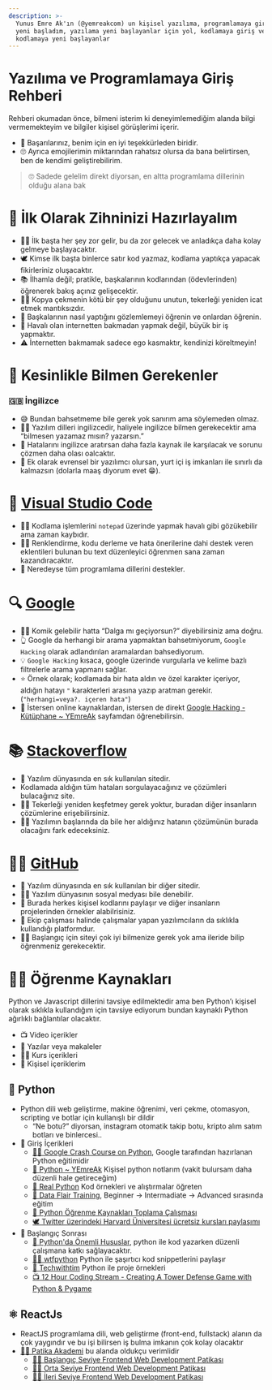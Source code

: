 ```yaml
---
description: >-
  Yunus Emre Ak'ın (@yemreakcom) un kişisel yazılıma, programlamaya giriş rehberi, yazılıma
  yeni başladım, yazılama yeni başlayanlar için yol, kodlamaya giriş ve
  kodlamaya yeni başlayanlar
---
```


# Yazılıma ve Programlamaya Giriş Rehberi

Rehberi okumadan önce, bilmeni isterim ki deneyimlemediğim alanda bilgi vermemekteyim ve bilgiler kişisel görüşlerimi içerir.

- 🌟 Başarılarınız, benim için en iyi teşekkürleden biridir.
- 🙄 Ayrıca emojilerimin miktarından rahatsız olursa da bana belirtirsen, ben de kendimi geliştirebilirim.

> 🙄 Sadede gelelim direkt diyorsan, en altta programlama dillerinin olduğu alana bak

# 🧠 İlk Olarak Zihninizi Hazırlayalım

- 💁‍♂️ İlk başta her şey zor gelir, bu da zor gelecek ve anladıkça daha kolay gelmeye başlayacaktır.
- 🕊️ Kimse ilk başta binlerce satır kod yazmaz, kodlama yaptıkça yapacak fikirleriniz oluşacaktır.
- 📚 İlhamla değil; pratikle, başkalarının kodlarından (ödevlerinden) öğrenerek bakış açınız gelişecektir.
- 🙅‍♂️ Kopya çekmenin kötü bir şey olduğunu unutun, tekerleği yeniden icat etmek mantıksızdır.
- 👀 Başkalarının nasıl yaptığını gözlemlemeyi öğrenin ve onlardan öğrenin.
- 🌟 Havalı olan internetten bakmadan yapmak değil, büyük bir iş yapmaktır.
- ⚠️ İnternetten bakmamak sadece ego kasmaktır, kendinizi köreltmeyin!

# 🌟 Kesinlikle Bilmen Gerekenler

### 🇬🇧 İngilizce

- 😅 Bundan bahsetmeme bile gerek yok sanırım ama söylemeden olmaz.
- 💁‍♂️ Yazılım dilleri ingilizcedir, haliyele ingilizce bilmen gerekecektir ama “bilmesen yazamaz mısın? yazarsın.”
- 🧐 Hatalarını ingilizce aratırsan daha fazla kaynak ile karşılacak ve sorunu çözmen daha olası oalcaktır.
- 🚀 Ek olarak evrensel bir yazılımcı olursan, yurt içi iş imkanları ile sınırlı da kalmazsın (dolarla maaş diyorum evet 😁).

# 📝 [Visual Studio Code](https://code.visualstudio.com/)

- 🙅‍♂️ Kodlama işlemlerini `notepad` üzerinde yapmak havalı gibi gözükebilir ama zaman kaybıdır.
- 💁‍♂️ Renklendirme, kodu derleme ve hata önerilerine dahi destek veren eklentileri bulunan bu text düzenleyici öğrenmen sana zaman kazandıracaktır.
- 🚀 Neredeyse tüm programlama dillerini destekler.

# 🔍 [Google](https://www.google.com/webhp?hl=en%5C&sa=X%5C&ved=0ahUKEwic4NeB0ar5AhWaQ%5C_EDHVEGCL4QPAgI)

- 💁‍♂️ Komik gelebilir hatta “Dalga mı geçiyorsun?” diyebilirsiniz ama doğru.
- 👆 Google da herhangi bir arama yapmaktan bahsetmiyorum, `Google Hacking` olarak adlandırılan aramalardan bahsediyorum.
- 💡 `Google Hacking` kısaca, google üzerinde vurgularla ve kelime bazlı filtrelerle arama yapmanı sağlar.
- ⭐️ Örnek olarak; kodlamada bir hata aldın ve özel karakter içeriyor, aldığın hatayı `"` karakterleri arasına yazıp aratman gerekir. (`"herhangi=veya?. içeren hata"`)
- 🔗 İstersen online kaynaklardan, istersen de direkt [Google Hacking - Kütüphane ~ YEmreAk](https://lib.yemreak.com/google/google-hacking) sayfamdan öğrenebilirsin.

# 📚 [Stackoverflow](https://stackoverflow.com/)

- 🌟 Yazılım dünyasında en sık kullanılan sitedir.
- Kodlamada aldığın tüm hataları sorgulayacağınız ve çözümleri bulacağınız site.
- 🙅‍♂️ Tekerleği yeniden keşfetmey gerek yoktur, buradan diğer insanların çözümlerine erişebilirsiniz.
- 💁‍♂️ Yazılımın başlarında da bile her aldığınız hatanın çözümünün burada olacağını fark edeceksiniz.

# 👨‍💻 [GitHub](https://github.com/)

- 🌟 Yazılım dünyasında en sık kullanılan bir diğer sitedir.
- 💁‍♂️ Yazılım dünyasının sosyal medyası bile denebilir.
- 📝 Burada herkes kişisel kodlarını paylaşır ve diğer insanların projelerinden örnekler alabilrisiniz.
- 👥 Ekip çalışması halinde çalışmalar yapan yazılımcıların da sıklıkla kullandığı platformdur.
- 💁‍♂️ Başlangıç için siteyi çok iyi bilmenize gerek yok ama ileride bilip öğrenmeniz gerekecektir.

# 👨‍🏫 Öğrenme Kaynakları

Python ve Javascript dillerini tavsiye edilmektedir ama ben Python’ı kişisel olarak sıklıkla kullandığım için tavsiye ediyorum bundan kaynaklı Python ağırlıklı bağlantılar olacaktır.

- 📺 Video içerikler
- 📃 Yazılar veya makaleler
- 👨‍🏫 Kurs içerikleri
- 🌟 Kişisel içeriklerim

## 🐍 Python

- Python dili web geliştirme, makine öğrenimi, veri çekme, otomasyon, scripting ve botlar için kullanışlı bir dildir
    - “Ne botu?” diyorsan, instagram otomatik takip botu, kripto alım satım botları ve binlercesi..
- 🔰 Giriş İçerikleri
    - [👨‍🏫 Google Crash Course on Python](https://www.coursera.org/learn/python-crash-course?specialization=google-it-automation), Google tarafından hazırlanan Python eğitimidir
    - [🌟 Python ~ YEmreAk](https://python.yemreak.com/) Kişisel python notlarım (vakit bulursam daha düzenli hale getireceğim)
    - [📃 Real Python](https://realpython.com/) Kod örnekleri ve alıştırmalar öğreten
    - [📃 Data Flair Training](https://data-flair.training/blogs/python-tutorials-home/), Beginner → Intermadiate → Advanced sırasında eğitim
    - [📃 Python Öğrenme Kaynakları Toplama Çalışması](https://medium.com/python-programlama-dili/python-%C3%B6%C4%9Frenme-kaynaklar%C4%B1-toplama-%C3%A7al%C4%B1%C5%9Fmas%C4%B1-b17e0f7f3d49)
    - [🕊️ Twitter üzerindeki Harvard Üniversitesi ücretsiz kursları paylaşımı](https://twitter.com/alitekintr/status/1651660891211833358)
- 🚀 Başlangıç Sonrası
    - [🌟 Python'da Önemli Hususlar](https://python.yemreak.com/yazilar/pythonda-onemli-hususlar#faydali-baglantilar), python ile kod yazarken düzenli çalışmana katkı sağlayacaktır.
    - [🧑‍💻 wtfpython](https://github.com/satwikkansal/wtfpython#-deleting-a-list-item-while-iterating) Python ile şaşırtıcı kod snippetlerini paylaşır
    - [📜 Techwithtim](https://github.com/techwithtim) Python ile proje örnekleri
    - [📺 12 Hour Coding Stream - Creating A Tower Defense Game with Python & Pygame](https://www.youtube.com/watch?v=iLHAKXQBOoA)

## ⚛️ ReactJs

- ReactJS programlama dili, web geliştirme (front-end, fullstack) alanın da çok yaygındır ve bu işi bilirsen iş bulma imkanın çok kolay olacaktır
- [👨‍🏫 Patika Akademi](https://academy.patika.dev) bu alanda oldukçu verimlidir
    - [👨‍🏫 Başlangıç Seviye Frontend Web Development Patikası](https://academy.patika.dev/paths/baslangic-seviye-frontend-web-development-patikasi)
    - [👨‍🏫 Orta Seviye Frontend Web Development Patikası](https://academy.patika.dev/paths/orta-seviye-frontend-web-development-patikasi)
    - [👨‍🏫 İleri Seviye Frontend Web Development Patikası](https://academy.patika.dev/paths/ileri-seviye-frontend-web-development-patikasi-)
